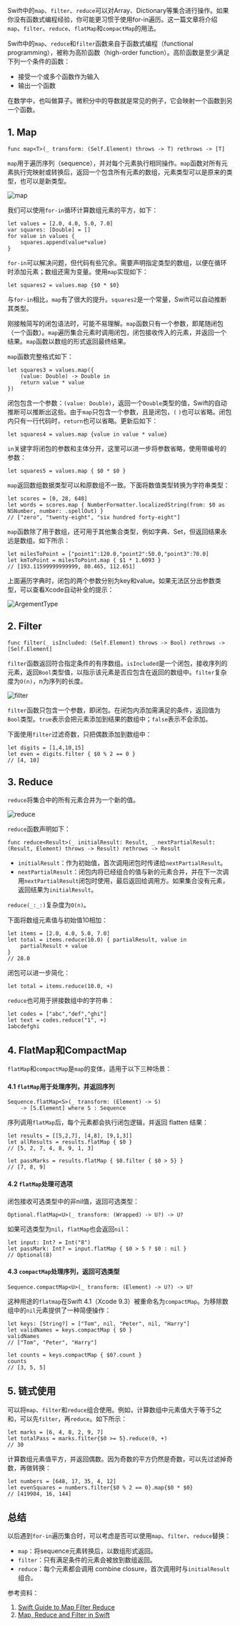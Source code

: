 Swift中的`map`、`filter`、`reduce`可以对Array、Dictionary等集合进行操作。如果你没有函数式编程经验，你可能更习惯于使用for-in遍历。这一篇文章将介绍`map`、`filter`、`reduce`、`flatMap`和`compactMap`的用法。

Swift中的`map`、`reduce`和`filter`函数来自于函数式编程（functional programming），被称为高阶函数（high-order function）。高阶函数是至少满足下列一个条件的函数：

- 接受一个或多个函数作为输入
- 输出一个函数

在数学中，也叫做算子。微积分中的导数就是常见的例子，它会映射一个函数到另一个函数。

## 1. Map

```
func map<T>(_ transform: (Self.Element) throws -> T) rethrows -> [T]
```

`map`用于遍历序列（sequence），并对每个元素执行相同操作。`map`函数对所有元素执行完映射或转换后，返回一个包含所有元素的数组，元素类型可以是原来的类型，也可以是新类型。

![map](images/21/ForInMap.png)

我们可以使用`for-in`循环计算数组元素的平方，如下：

```
let values = [2.0, 4.0, 5.0, 7.0]
var squares: [Double] = []
for value in values {
    squares.append(value*value)
}
```

`for-in`可以解决问题，但代码有些冗余。需要声明指定类型的数组，以便在循环时添加元素；数组还需为变量。使用`map`实现如下：

```
let squares2 = values.map {$0 * $0}
```

与`for-in`相比，`map`有了很大的提升。`squares2`是一个常量，Swift可以自动推断其类型。

刚接触简写的闭包语法时，可能不易理解。`map`函数只有一个参数，即尾随闭包（一个函数）。`map`遍历集合元素时调用闭包，闭包接收传入的元素，并返回一个结果。`map`函数以数组的形式返回最终结果。

`map`函数完整格式如下：

```
let squares3 = values.map({
    (value: Double) -> Double in
    return value * value
})
```

闭包包含一个参数：`(value: Double)`，返回一个`Double`类型的值，Swift的自动推断可以推断出这些。由于`map`只包含一个参数，且是闭包，`(` `)`也可以省略。闭包内只有一行代码时，`return`也可以省略。更新后如下：

```
let squares4 = values.map {value in value * value}
```

`in`关键字将闭包的参数和主体分开，这里可以进一步将参数省略，使用带编号的参数：

```
let squares5 = values.map { $0 * $0 }
```

`map`返回数组数据类型可以和原数组不一致。下面将数值类型转换为字符串类型：

```
let scores = [0, 28, 648]
let words = scores.map { NumberFormatter.localizedString(from: $0 as NSNumber, number: .spellOut) }
// ["zero", "twenty-eight", "six hundred forty-eight"]
```

`map`函数除了用于数组，还可用于其他集合类型，例如字典、Set，但返回结果永远是数组。如下所示：

```
let milesToPoint = ["point1":120.0,"point2":50.0,"point3":70.0]
let kmToPoint = milesToPoint.map { $1 * 1.6093 }
// [193.11599999999999, 80.465, 112.651]
```

上面遍历字典时，闭包的两个参数分别为key和value。如果无法区分出参数类型，可以查看Xcode自动补全的提示：

![ArgementType](images/21/ForInArgumentType.png)

## 2. Filter

```
func filter(_ isIncluded: (Self.Element) throws -> Bool) rethrows -> [Self.Element]
```

`filter`函数返回符合指定条件的有序数组。`isIncluded`是一个闭包，接收序列的元素，返回`Bool`类型值，以指示该元素是否应包含在返回的数组中。`filter`复杂度为`O(n)`，n为序列的长度。

![filter](images/21/ForInFilter.png)

`filter`函数只包含一个参数，即闭包。在闭包内添加需满足的条件，返回值为`Bool`类型。`true`表示会把元素添加到结果的数组中；`false`表示不会添加。

下面使用`filter`过滤奇数，只把偶数添加到数组中：

```
let digits = [1,4,10,15]
let even = digits.filter { $0 % 2 == 0 }
// [4, 10]
```

## 3. Reduce

`reduce`将集合中的所有元素合并为一个新的值。

![reduce](images/21/ForInReduce.png)

`reduce`函数声明如下：

```
func reduce<Result>(_ initialResult: Result, _ nextPartialResult: (Result, Element) throws -> Result) rethrows -> Result
```

- `initialResult`：作为初始值，首次调用闭包时传递给`nextPartialResult`。
- `nextPartialResult`：闭包内将已经组合的值与新的元素合并，并在下一次调用`nextPartialResult`闭包时使用，最后返回给调用方。如果集合没有元素，返回结果为`initialResult`。

`reduce(_:_:)`复杂度为`O(n)`。

下面将数组元素值与初始值10相加：

```
let items = [2.0, 4.0, 5.0, 7.0]
let total = items.reduce(10.0) { partialResult, value in
    partialResult + value
}
// 28.0
```

闭包可以进一步简化：

```
let total = items.reduce(10.0, +)
```

`reduce`也可用于拼接数组中的字符串：

```
let codes = ["abc","def","ghi"]
let text = codes.reduce("1", +)
1abcdefghi
```

## 4. FlatMap和CompactMap

`flatMap`和`compactMap`是`map`的变体，适用于以下三种场景：

#### 4.1 `flatMap`用于处理序列，并返回序列

```
Sequence.flatMap<S>(_ transform: (Element) -> S)
    -> [S.Element] where S : Sequence
```

序列调用`flatMap`后，每个元素都会执行闭包逻辑，并返回 flatten 结果：

```
let results = [[5,2,7], [4,8], [9,1,3]]
let allResults = results.flatMap { $0 }
// [5, 2, 7, 4, 8, 9, 1, 3]

let passMarks = results.flatMap { $0.filter { $0 > 5} }
// [7, 8, 9]
```

#### 4.2 `flatMap`处理可选项

闭包接收可选类型中的非nil值，返回可选类型：

```
Optional.flatMap<U>(_ transform: (Wrapped) -> U?) -> U?
```

如果可选类型为`nil`，`flatMap`也会返回`nil`：

```
let input: Int? = Int("8")
let passMark: Int? = input.flatMap { $0 > 5 ? $0 : nil }
// Optional(8)
```

#### 4.3 `compactMap`处理序列，返回可选类型

```
Sequence.compactMap<U>(_ transform: (Element) -> U?) -> U?
```

这种用途的`flatmap`在Swift 4.1（Xcode 9.3）被重命名为`compactMap`。为移除数组中的`nil`元素提供了一种简便操作：

```
let keys: [String?] = ["Tom", nil, "Peter", nil, "Harry"]
let validNames = keys.compactMap { $0 }
validNames
// ["Tom", "Peter", "Harry"]

let counts = keys.compactMap { $0?.count }
counts
// [3, 5, 5]
```

## 5. 链式使用

可以将`map`、`filter`和`reduce`组合使用。例如，计算数组中元素值大于等于5之和，可以先`filter`，再`reduce`。如下所示：

```
let marks = [6, 4, 8, 2, 9, 7]
let totalPass = marks.filter{$0 >= 5}.reduce(0, +)
// 30
```

计算数组元素值平方，并返回偶数。因为奇数的平方仍然是奇数，可以先过滤掉奇数，再做转换：

```
let numbers = [648, 17, 35, 4, 12]
let evenSquares = numbers.filter{$0 % 2 == 0}.map{$0 * $0}
// [419904, 16, 144]
```

## 总结

以后遇到`for-in`遍历集合时，可以考虑是否可以使用`map`、`filter`、`reduce`替换：

- `map`：将sequence元素转换后，以数组形式返回。
- `filter`：只有满足条件的元素会被放到数组返回。
- `reduce`：每个元素都会调用 combine closure，首次调用时与`initialResult`组合。

参考资料：

1. [Swift Guide to Map Filter Reduce](https://useyourloaf.com/blog/swift-guide-to-map-filter-reduce/)
2. [Map, Reduce and Filter in Swift](https://learnappmaking.com/map-reduce-filter-swift-programming/)

